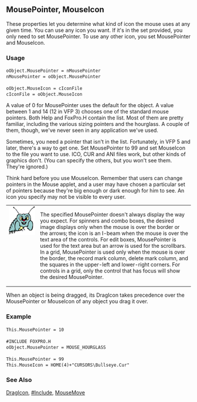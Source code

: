 ## MousePointer, MouseIcon

These properties let you determine what kind of icon the mouse uses at any given time. You can use any icon you want. If it's in the set provided, you only need to set MousePointer. To use any other icon, you set MousePointer and MouseIcon.

### Usage

```foxpro
oObject.MousePointer = nMousePointer
nMousePointer = oObject.MousePointer

oObject.MouseIcon = cIconFile
cIconFile = oObject.MouseIcon
```

A value of 0 for MousePointer uses the default for the object. A value between 1 and 14 (12 in VFP 3) chooses one of the standard mouse pointers. Both Help and FoxPro.H contain the list. Most of them are pretty familiar, including the various sizing pointers and the hourglass. A couple of them, though, we've never seen in any application we've used.

Sometimes, you need a pointer that isn't in the list. Fortunately, in VFP 5 and later, there's a way to get one. Set MousePointer to 99 and set MouseIcon to the file you want to use. ICO, CUR and ANI files work, but other kinds of graphics don't. (You can specify the others, but you won't see them. They're ignored.)

Think hard before you use MouseIcon. Remember that users can change pointers in the Mouse applet, and a user may have chosen a particular set of pointers because they're big enough or dark enough for him to see. An icon you specify may not be visible to every user.

<table border=0 cellspacing=0 cellpadding=0 width=100%>
<tr>
  <td width=17% valign=top>
<img width=95 height=78 src="bug.gif"></p>
  </td>
  <td width=83%>
  <p>The specified MousePointer doesn't always display the way you expect. For spinners and combo boxes, the desired image displays only when the mouse is over the border or the arrows; the icon is an I-beam when the mouse is over the text area of the controls. For edit boxes, MousePointer is used for the text area but an arrow is used for the scrollbars. In a grid, MousePointer is used only when the mouse is over the border, the record mark column, delete mark column, and the squares in the upper-left and lower-right corners. For controls in a grid, only the control that has focus will show the desired MousePointer.</p>
  </td>
 </tr>
</table>

When an object is being dragged, its DragIcon takes precedence over the MousePointer or MouseIcon of any object you drag it over.

### Example

```foxpro
This.MousePointer = 10

#INCLUDE FOXPRO.H
oObject.MousePointer = MOUSE_HOURGLASS

This.MousePointer = 99
This.MouseIcon = HOME(4)+"CURSORS\Bullseye.Cur"
```
### See Also

[DragIcon](s4g356.md), [#Include](s4g229.md), [MouseMove](s4g608.md)